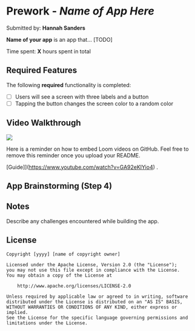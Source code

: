 # Prework - *Name of App Here*

Submitted by: **Hannah Sanders**

**Name of your app** is an app that... [TODO] 

Time spent: **X** hours spent in total

## Required Features

The following **required** functionality is completed:

- [ ] Users will see a screen with three labels and a button
- [ ] Tapping the button changes the screen color to a random color
 
## Video Walkthrough
<a href="https://www.loom.com/share/2edd3194cc1d43c6acbf4073f7941a78">
  <img style="max-width:300px;" src="https://cdn.loom.com/sessions/thumbnails/2edd3194cc1d43c6acbf4073f7941a78-2993455712da5503-full-play.gif">
</a>

Here is a reminder on how to embed Loom videos on GitHub. Feel free to remove this reminder once you upload your README. 

[Guide]](https://www.youtube.com/watch?v=GA92eKlYio4) .

## App Brainstorming (Step 4)

## Notes

Describe any challenges encountered while building the app.

## License

    Copyright [yyyy] [name of copyright owner]

    Licensed under the Apache License, Version 2.0 (the "License");
    you may not use this file except in compliance with the License.
    You may obtain a copy of the License at

        http://www.apache.org/licenses/LICENSE-2.0

    Unless required by applicable law or agreed to in writing, software
    distributed under the License is distributed on an "AS IS" BASIS,
    WITHOUT WARRANTIES OR CONDITIONS OF ANY KIND, either express or implied.
    See the License for the specific language governing permissions and
    limitations under the License.
